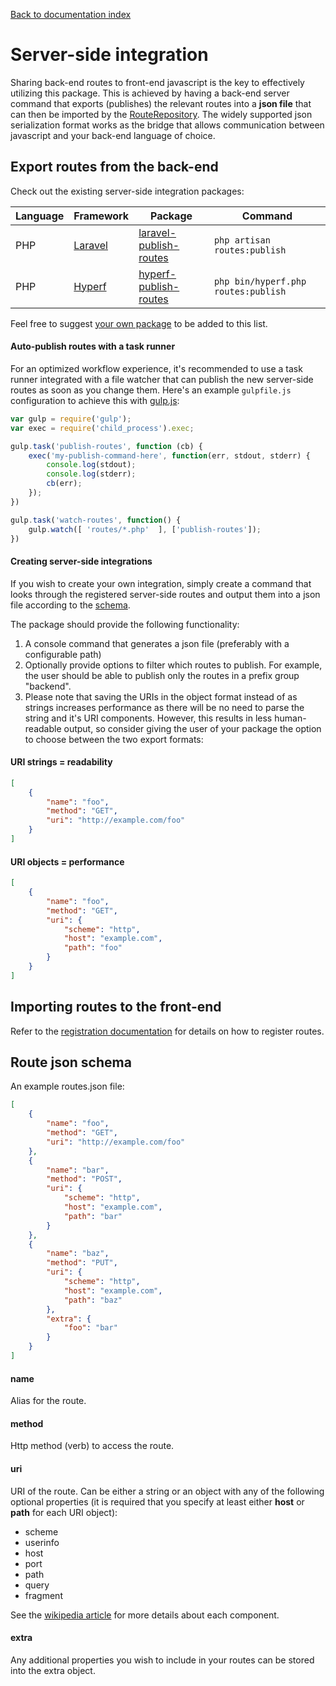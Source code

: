 [Back to documentation index](README.md)

# Server-side integration

Sharing back-end routes to front-end javascript is the key to effectively utilizing this package. This is achieved by having a back-end server command that exports (publishes) the relevant routes into a **json file** that can then be imported by the [RouteRepository](./RouteRepository.md). The widely supported json serialization format works as the bridge that allows communication between javascript and your back-end language of choice.

## Export routes from the back-end

Check out the existing server-side integration packages:

| Language | Framework                       | Package                                                                       | Command                             |
|----------|---------------------------------|-------------------------------------------------------------------------------|-------------------------------------|
| PHP      | [Laravel](https://laravel.com/) | [laravel-publish-routes](https://github.com/nonetallt/laravel-publish-routes) | `php artisan routes:publish`        |
| PHP      | [Hyperf](https://hyperf.wiki)   | [hyperf-publish-routes](https://github.com/nonetallt/hyperf-publish-routes)   | `php bin/hyperf.php routes:publish` |

Feel free to suggest [your own package](#creating-server-side-integrations) to be added to this list.

#### Auto-publish routes with a task runner

For an optimized workflow experience, it's recommended to use a task runner integrated with a file watcher that can publish the new server-side routes as soon as you change them. Here's an example `gulpfile.js` configuration to achieve this with [gulp.js](https://gulpjs.com/):

```javascript
var gulp = require('gulp');
var exec = require('child_process').exec;

gulp.task('publish-routes', function (cb) {
    exec('my-publish-command-here', function(err, stdout, stderr) {
        console.log(stdout);
        console.log(stderr);
        cb(err);
    });
})

gulp.task('watch-routes', function() {
    gulp.watch([ 'routes/*.php'  ], ['publish-routes']);
})
```

#### Creating server-side integrations

If you wish to create your own integration, simply create a command that looks through the registered server-side routes and output them into a json file according to the [schema](#route-json-schema).

The package should provide the following functionality:

1) A console command that generates a json file (preferably with a configurable path)
2) Optionally provide options to filter which routes to publish. For example, the user should be able to publish only the routes in a prefix group "backend".
3) Please note that saving the URIs in the object format instead of as strings increases performance as there will be no need to parse the string and it's URI components. However, this results in less human-readable output, so consider giving the user of your package the option to choose between the two export formats:

#### URI strings = readability

```json
[
    {
        "name": "foo",
        "method": "GET",
        "uri": "http://example.com/foo"
    }
]
```
#### URI objects = performance

```json
[
    {
        "name": "foo",
        "method": "GET",
        "uri": {
            "scheme": "http",
            "host": "example.com",
            "path": "foo"
        }
    }
]
```

## Importing routes to the front-end

Refer to the [registration documentation](registration.md) for details on how to register routes.

## Route json schema

 An example routes.json file:

```json
[
    {
        "name": "foo",
        "method": "GET",
        "uri": "http://example.com/foo"
    },
    {
        "name": "bar",
        "method": "POST",
        "uri": {
            "scheme": "http",
            "host": "example.com",
            "path": "bar"
        }
    },
    {
        "name": "baz",
        "method": "PUT",
        "uri": {
            "scheme": "http",
            "host": "example.com",
            "path": "baz"
        },
        "extra": {
            "foo": "bar"
        }
    }
]
```

#### name

Alias for the route.

#### method

Http method (verb) to access the route.

#### uri

URI of the route. Can be either a string or an object with any of the following optional properties (it is required that you specify at least either **host** or **path** for each URI object):

- scheme
- userinfo
- host
- port
- path
- query
- fragment

See the [wikipedia article](https://en.wikipedia.org/wiki/Uniform_Resource_Identifier#Syntax) for more details about each component.

#### extra

Any additional properties you wish to include in your routes can be stored into the extra object.
